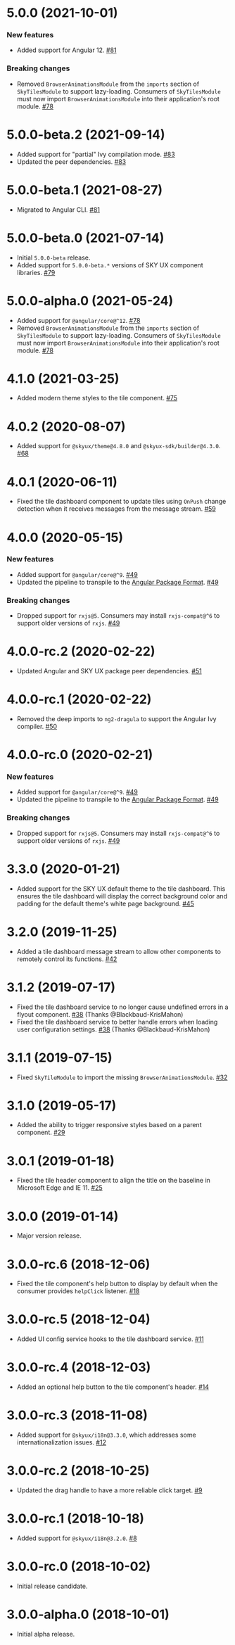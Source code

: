 # 5.0.0 (2021-10-01)

### New features

- Added support for Angular 12. [#81](https://github.com/blackbaud/skyux-tiles/pull/81)

### Breaking changes

- Removed `BrowserAnimationsModule` from the `imports` section of `SkyTilesModule` to support lazy-loading. Consumers of `SkyTilesModule` must now import `BrowserAnimationsModule` into their application's root module. [#78](https://github.com/blackbaud/skyux-tiles/pull/78)

# 5.0.0-beta.2 (2021-09-14)

- Added support for "partial" Ivy compilation mode. [#83](https://github.com/blackbaud/skyux-tiles/pull/83)
- Updated the peer dependencies. [#83](https://github.com/blackbaud/skyux-tiles/pull/83)

# 5.0.0-beta.1 (2021-08-27)

- Migrated to Angular CLI. [#81](https://github.com/blackbaud/skyux-tiles/pull/81)

# 5.0.0-beta.0 (2021-07-14)

- Initial `5.0.0-beta` release.
- Added support for `5.0.0-beta.*` versions of SKY UX component libraries. [#79](https://github.com/blackbaud/skyux-tiles/pull/79)

# 5.0.0-alpha.0 (2021-05-24)

- Added support for `@angular/core@^12`. [#78](https://github.com/blackbaud/skyux-tiles/pull/78)
- Removed `BrowserAnimationsModule` from the `imports` section of `SkyTilesModule` to support lazy-loading. Consumers of `SkyTilesModule` must now import `BrowserAnimationsModule` into their application's root module. [#78](https://github.com/blackbaud/skyux-tiles/pull/78)

# 4.1.0 (2021-03-25)

- Added modern theme styles to the tile component. [#75](https://github.com/blackbaud/skyux-tiles/pull/75)

# 4.0.2 (2020-08-07)

- Added support for `@skyux/theme@4.8.0` and `@skyux-sdk/builder@4.3.0`. [#68](https://github.com/blackbaud/skyux-tiles/pull/68)

# 4.0.1 (2020-06-11)

- Fixed the tile dashboard component to update tiles using `OnPush` change detection when it receives messages from the message stream. [#59](https://github.com/blackbaud/skyux-tiles/pull/59)

# 4.0.0 (2020-05-15)

### New features

- Added support for `@angular/core@^9`. [#49](https://github.com/blackbaud/skyux-tiles/pull/49)
- Updated the pipeline to transpile to the [Angular Package Format](https://docs.google.com/document/d/1CZC2rcpxffTDfRDs6p1cfbmKNLA6x5O-NtkJglDaBVs/preview). [#49](https://github.com/blackbaud/skyux-tiles/pull/49)

### Breaking changes

- Dropped support for `rxjs@5`. Consumers may install `rxjs-compat@^6` to support older versions of `rxjs`. [#49](https://github.com/blackbaud/skyux-tiles/pull/49)

# 4.0.0-rc.2 (2020-02-22)

- Updated Angular and SKY UX package peer dependencies. [#51](https://github.com/blackbaud/skyux-tiles/pull/51)

# 4.0.0-rc.1 (2020-02-22)

- Removed the deep imports to `ng2-dragula` to support the Angular Ivy compiler. [#50](https://github.com/blackbaud/skyux-tiles/pull/50)

# 4.0.0-rc.0 (2020-02-21)

### New features

- Added support for `@angular/core@^9`. [#49](https://github.com/blackbaud/skyux-tiles/pull/49)
- Updated the pipeline to transpile to the [Angular Package Format](https://docs.google.com/document/d/1CZC2rcpxffTDfRDs6p1cfbmKNLA6x5O-NtkJglDaBVs/preview). [#49](https://github.com/blackbaud/skyux-tiles/pull/49)

### Breaking changes

- Dropped support for `rxjs@5`. Consumers may install `rxjs-compat@^6` to support older versions of `rxjs`. [#49](https://github.com/blackbaud/skyux-tiles/pull/49)

# 3.3.0 (2020-01-21)

- Added support for the SKY UX default theme to the tile dashboard. This ensures the tile dashboard will display the correct background color and padding for the default theme's white page background. [#45](https://github.com/blackbaud/skyux-tiles/pull/45)

# 3.2.0 (2019-11-25)

- Added a tile dashboard message stream to allow other components to remotely control its functions. [#42](https://github.com/blackbaud/skyux-tiles/pull/42)

# 3.1.2 (2019-07-17)

- Fixed the tile dashboard service to no longer cause undefined errors in a flyout component. [#38](https://github.com/blackbaud/skyux-tiles/pull/38) (Thanks @Blackbaud-KrisMahon)
- Fixed the tile dashboard service to better handle errors when loading user configuration settings. [#38](https://github.com/blackbaud/skyux-tiles/pull/38) (Thanks @Blackbaud-KrisMahon)

# 3.1.1 (2019-07-15)

- Fixed `SkyTileModule` to import the missing `BrowserAnimationsModule`. [#32](https://github.com/blackbaud/skyux-tiles/pull/32)

# 3.1.0 (2019-05-17)

- Added the ability to trigger responsive styles based on a parent component. [#29](https://github.com/blackbaud/skyux-tiles/pull/29)

# 3.0.1 (2019-01-18)

- Fixed the tile header component to align the title on the baseline in Microsoft Edge and IE 11. [#25](https://github.com/blackbaud/skyux-tiles/pull/25)

# 3.0.0 (2019-01-14)

- Major version release.

# 3.0.0-rc.6 (2018-12-06)

- Fixed the tile component's help button to display by default when the consumer provides `helpClick` listener. [#18](https://github.com/blackbaud/skyux-tiles/pull/18)

# 3.0.0-rc.5 (2018-12-04)

- Added UI config service hooks to the tile dashboard service. [#11](https://github.com/blackbaud/skyux-tiles/pull/11)

# 3.0.0-rc.4 (2018-12-03)

- Added an optional help button to the tile component's header. [#14](https://github.com/blackbaud/skyux-tiles/pull/14)

# 3.0.0-rc.3 (2018-11-08)

- Added support for `@skyux/i18n@3.3.0`, which addresses some internationalization issues. [#12](https://github.com/blackbaud/skyux-tiles/pull/12)

# 3.0.0-rc.2 (2018-10-25)

- Updated the drag handle to have a more reliable click target. [#9](https://github.com/blackbaud/skyux-tiles/pull/9)

# 3.0.0-rc.1 (2018-10-18)

- Added support for `@skyux/i18n@3.2.0`. [#8](https://github.com/blackbaud/skyux-tiles/pull/8)

# 3.0.0-rc.0 (2018-10-02)

- Initial release candidate.

# 3.0.0-alpha.0 (2018-10-01)

- Initial alpha release.
